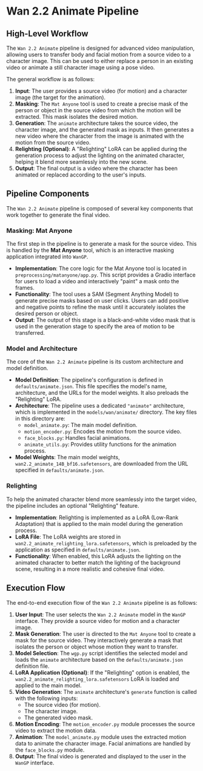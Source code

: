 # Wan 2.2 Animate Pipeline

## High-Level Workflow

The `Wan 2.2 Animate` pipeline is designed for advanced video manipulation, allowing users to transfer body and facial motion from a source video to a character image. This can be used to either replace a person in an existing video or animate a still character image using a pose video.

The general workflow is as follows:

1.  **Input**: The user provides a source video (for motion) and a character image (the target for the animation).
2.  **Masking**: The `Mat Anyone` tool is used to create a precise mask of the person or object in the source video from which the motion will be extracted. This mask isolates the desired motion.
3.  **Generation**: The `animate` architecture takes the source video, the character image, and the generated mask as inputs. It then generates a new video where the character from the image is animated with the motion from the source video.
4.  **Relighting (Optional)**: A "Relighting" LoRA can be applied during the generation process to adjust the lighting on the animated character, helping it blend more seamlessly into the new scene.
5.  **Output**: The final output is a video where the character has been animated or replaced according to the user's inputs.

## Pipeline Components

The `Wan 2.2 Animate` pipeline is composed of several key components that work together to generate the final video.

### Masking: Mat Anyone

The first step in the pipeline is to generate a mask for the source video. This is handled by the **Mat Anyone** tool, which is an interactive masking application integrated into `WanGP`.

-   **Implementation**: The core logic for the Mat Anyone tool is located in `preprocessing/matanyone/app.py`. This script provides a Gradio interface for users to load a video and interactively "paint" a mask onto the frames.
-   **Functionality**: The tool uses a SAM (Segment Anything Model) to generate precise masks based on user clicks. Users can add positive and negative points to refine the mask until it accurately isolates the desired person or object.
-   **Output**: The output of this stage is a black-and-white video mask that is used in the generation stage to specify the area of motion to be transferred.

### Model and Architecture

The core of the `Wan 2.2 Animate` pipeline is its custom architecture and model definition.

-   **Model Definition**: The pipeline's configuration is defined in `defaults/animate.json`. This file specifies the model's name, architecture, and the URLs for the model weights. It also preloads the "Relighting" LoRA.
-   **Architecture**: The pipeline uses a dedicated `"animate"` architecture, which is implemented in the `models/wan/animate/` directory. The key files in this directory are:
    -   `model_animate.py`: The main model definition.
    -   `motion_encoder.py`: Encodes the motion from the source video.
    -   `face_blocks.py`: Handles facial animations.
    -   `animate_utils.py`: Provides utility functions for the animation process.
-   **Model Weights**: The main model weights, `wan2.2_animate_14B_bf16.safetensors`, are downloaded from the URL specified in `defaults/animate.json`.

### Relighting

To help the animated character blend more seamlessly into the target video, the pipeline includes an optional "Relighting" feature.

-   **Implementation**: Relighting is implemented as a LoRA (Low-Rank Adaptation) that is applied to the main model during the generation process.
-   **LoRA File**: The LoRA weights are stored in `wan2.2_animate_relighting_lora.safetensors`, which is preloaded by the application as specified in `defaults/animate.json`.
-   **Functionality**: When enabled, this LoRA adjusts the lighting on the animated character to better match the lighting of the background scene, resulting in a more realistic and cohesive final video.

## Execution Flow

The end-to-end execution flow of the `Wan 2.2 Animate` pipeline is as follows:

1.  **User Input**: The user selects the `Wan 2.2 Animate` model in the `WanGP` interface. They provide a source video for motion and a character image.
2.  **Mask Generation**: The user is directed to the `Mat Anyone` tool to create a mask for the source video. They interactively generate a mask that isolates the person or object whose motion they want to transfer.
3.  **Model Selection**: The `wgp.py` script identifies the selected model and loads the `animate` architecture based on the `defaults/animate.json` definition file.
4.  **LoRA Application (Optional)**: If the "Relighting" option is enabled, the `wan2.2_animate_relighting_lora.safetensors` LoRA is loaded and applied to the main model.
5.  **Video Generation**: The `animate` architecture's `generate` function is called with the following inputs:
    -   The source video (for motion).
    -   The character image.
    -   The generated video mask.
6.  **Motion Encoding**: The `motion_encoder.py` module processes the source video to extract the motion data.
7.  **Animation**: The `model_animate.py` module uses the extracted motion data to animate the character image. Facial animations are handled by the `face_blocks.py` module.
8.  **Output**: The final video is generated and displayed to the user in the `WanGP` interface.